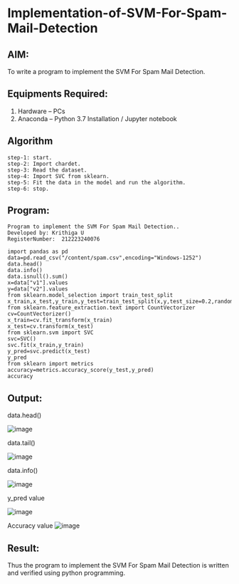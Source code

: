 # Implementation-of-SVM-For-Spam-Mail-Detection

## AIM:
To write a program to implement the SVM For Spam Mail Detection.

## Equipments Required:
1. Hardware – PCs
2. Anaconda – Python 3.7 Installation / Jupyter notebook

## Algorithm
```
step-1: start.
step-2: Import chardet.
step-3: Read the dataset.
step-4: Import SVC from sklearn.
step-5: Fit the data in the model and run the algorithm.
step-6: stop.
```
## Program:
```
Program to implement the SVM For Spam Mail Detection..
Developed by: Krithiga U
RegisterNumber:  212223240076

import pandas as pd
data=pd.read_csv("/content/spam.csv",encoding="Windows-1252")
data.head()
data.info()
data.isnull().sum()
x=data["v1"].values
y=data["v2"].values
from sklearn.model_selection import train_test_split
x_train,x_test,y_train,y_test=train_test_split(x,y,test_size=0.2,random_state=0)
from sklearn.feature_extraction.text import CountVectorizer
cv=CountVectorizer()
x_train=cv.fit_transform(x_train)
x_test=cv.transform(x_test)
from sklearn.svm import SVC
svc=SVC()
svc.fit(x_train,y_train)
y_pred=svc.predict(x_test)
y_pred
from sklearn import metrics
accuracy=metrics.accuracy_score(y_test,y_pred)
accuracy
```
## Output:
data.head()

![image](https://github.com/user-attachments/assets/d76db296-d309-492d-b794-bc69a71fb5f9)

data.tail()

![image](https://github.com/user-attachments/assets/55bca5b1-94dc-4686-ad4b-e4dc452ead22)

data.info()

![image](https://github.com/user-attachments/assets/3a481861-2f2c-4ee4-b98f-8f926f5f3a47)

y_pred value

![image](https://github.com/user-attachments/assets/2001f8b6-17e4-42a3-b058-99ea863d3bdd)

Accuracy value
![image](https://github.com/user-attachments/assets/e95c6f76-60f6-4af3-bc7b-9019c37d6b02)

## Result:
Thus the program to implement the SVM For Spam Mail Detection is written and verified using python programming.
